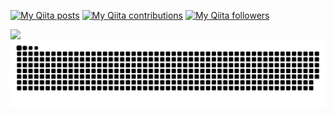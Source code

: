 [![My Qiita posts](https://qiita-badge.apiapi.app/s/ytnd0928/posts.svg)](http://qiita.com/ytnd0928) [![My Qiita contributions](https://qiita-badge.apiapi.app/s/ytnd0928/contributions.svg)](http://qiita.com/tynd0928) [![My Qiita followers](https://qiita-badge.apiapi.app/s/ytnd0928/followers.svg)](http://qiita.com/ytnd0928)

<div>
<p>
  <a href="https://twitter.com/nodachan9" target="_blank">
  </a>
</p>
<a href="https://github.com/anuraghazra/github-readme-stats">
  <img align="left" src="https://github-readme-stats.vercel.app/api/top-langs/?username=ytnd0928&theme=highcontrast" />
</a>

<a href="https://github.com/ytnd0928" target="_blank">

</a>
<!-- [![trophy](https://github-profile-trophy.vercel.app/?username=ytnd0928)](https://github.com/ytnd0928/github-profile-trophy) -->
<!-- <p>
  <a href="https://honzaap.github.io/GithubCity/?name=ytnd0928&year=2023">
    my github city↓↓
    <p>
    <img src="city.png" />
    </p>
  </a>
</p> -->

<img src="github-user-contribution.svg" />
</div>








